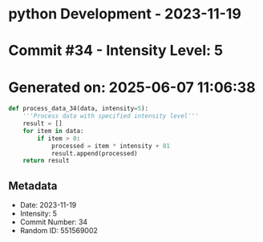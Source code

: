 ﻿# python Development - 2023-11-19
# Commit #34 - Intensity Level: 5
# Generated on: 2025-06-07 11:06:38
```python
def process_data_34(data, intensity=5):
    '''Process data with specified intensity level'''
    result = []
    for item in data:
        if item > 0:
            processed = item * intensity + 81
            result.append(processed)
    return result
```
## Metadata
- Date: 2023-11-19
- Intensity: 5
- Commit Number: 34
- Random ID: 551569002
